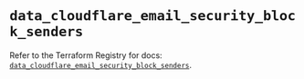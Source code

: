 # `data_cloudflare_email_security_block_senders`

Refer to the Terraform Registry for docs: [`data_cloudflare_email_security_block_senders`](https://registry.terraform.io/providers/cloudflare/cloudflare/5.8.2/docs/data-sources/email_security_block_senders).
